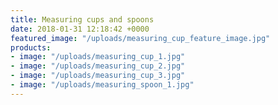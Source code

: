 ```yaml
---
title: Measuring cups and spoons
date: 2018-01-31 12:18:42 +0000
featured_image: "/uploads/measuring_cup_feature_image.jpg"
products:
- image: "/uploads/measuring_cup_1.jpg"
- image: "/uploads/measuring_cup_2.jpg"
- image: "/uploads/measuring_cup_3.jpg"
- image: "/uploads/measuring_spoon_1.jpg"
---
```


